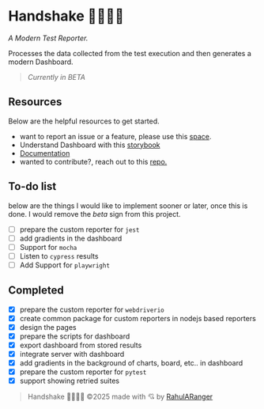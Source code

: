 # Handshake 🫱🏾‍🫲🏼

_A Modern Test Reporter._

Processes the data collected from the test execution and then generates a modern Dashboard.

> _Currently in BETA_

## Resources

Below are the helpful resources to get started.

- want to report an issue or a feature, please use this [space](https://github.com/RahulARanger/handshake/issues).
- Understand Dashboard with this [storybook](https://rahularanger.github.io/handshake/?path=/docs/stories-introduction--docs)
- [Documentation](https://rahuls-organization-17.gitbook.io/handshake)
- wanted to contribute?, reach out to this [repo.](https://github.com/RahulARanger/handshake)

## To-do list

below are the things I would like to implement sooner or later, once this is done. I would remove the _beta_ sign from this project.

- [ ] prepare the custom reporter for `jest`
- [ ] add gradients in the dashboard
- [ ] Support for `mocha`
- [ ] Listen to `cypress` results
- [ ] Add Support for `playwright`

## Completed

- [x] prepare the custom reporter for `webdriverio`
- [x] create common package for custom reporters in nodejs based reporters
- [x] design the pages
- [x] prepare the scripts for dashboard
- [x] export dashboard from stored results
- [x] integrate server with dashboard
- [x] add gradients in the background of charts, board, etc.. in dashboard
- [x] prepare the custom reporter for `pytest`
- [x] support showing retried suites

> Handshake 🫱🏾‍🫲🏼 ©️2025 made with 💘 by [RahulARanger](https://github.com/RahulARanger)
